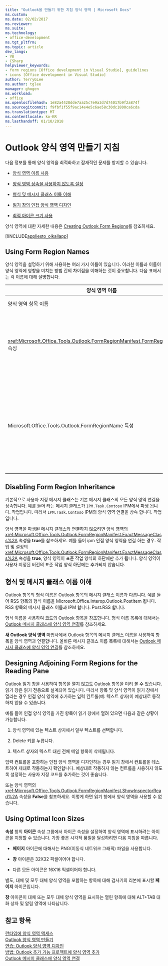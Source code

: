 ```yaml
---
title: "Outlook을 만들기 위한 지침 양식 영역 | Microsoft Docs"
ms.custom: 
ms.date: 02/02/2017
ms.reviewer: 
ms.suite: 
ms.technology:
- office-development
ms.tgt_pltfrm: 
ms.topic: article
dev_langs:
- VB
- CSharp
helpviewer_keywords:
- form regions [Office development in Visual Studio], guidelines
- icons [Office development in Visual Studio]
author: TerryGLee
ms.author: tglee
manager: ghogen
ms.workload:
- office
ms.openlocfilehash: 1e82a4428dde7aa25c7e9a3d7d74017b9f2a874f
ms.sourcegitcommit: f9fbf1f55f9ac14e4e5c6ae58c30dc1800ca6cda
ms.translationtype: MT
ms.contentlocale: ko-KR
ms.lasthandoff: 01/10/2018
---
```

# <a name="guidelines-for-creating-outlook-form-regions"></a>Outlook 양식 영역 만들기 지침
  다음 정보를 통해 양식 영역을 최적화하고 잠재적인 문제를 방지할 수 있습니다.  
  
-   [양식 영역 이름 사용](#UsingFormRegions)  
  
-   [양식 영역 상속을 사용하지 않도록 설정](#DisablingInheritance)  
  
-   [형식 및 메시지 클래스 이름 이해](#ClassNames)  
  
-   [읽기 창의 인접 양식 영역 디자인](#ReadingPane)  
  
-   [최적 아이콘 크기 사용](#UsingOptimal)  
  
 양식 영역에 대한 자세한 내용은 [Creating Outlook Form Regions](../vsto/creating-outlook-form-regions.md)를 참조하세요.  
  
 [!INCLUDE[appliesto_olkallapp](../vsto/includes/appliesto-olkallapp-md.md)]  
  
##  <a name="UsingFormRegions"></a> Using Form Region Names  
 양식 영역을 설명하기 위해 사용하는 여러 가지 이름이 있습니다. 이러한 이름과 이들이 양식 영역에 영향을 미치는 방법 간의 차이점을 이해하는 것이 중요합니다. 다음 표에서는 각 이름에 대해 설명합니다.  
  
|양식 영역 이름|설명|  
|----------------------|-----------------|  
|양식 영역 항목 이름|**새 항목 추가** 대화 상자에서 **Outlook 양식 영역** 항목에 대해 지정한 이름입니다. 이 이름은 **솔루션 탐색기**에 나타나는 양식 영역 코드의 이름입니다.|  
|<xref:Microsoft.Office.Tools.Outlook.FormRegionManifest.FormRegionName%2A> 속성|**새 Outlook 양식 영역** 마법사의 **설명 텍스트를 입력하고 디스플레이 기본 설정을 선택하세요.** 페이지에서 이 이름을 지정합니다. 이 이름은 **속성** 창에 **FormRegionName** 속성으로 나타납니다.<br /><br /> <xref:Microsoft.Office.Tools.Outlook.FormRegionManifest.FormRegionName%2A> 속성을 사용하여 Outlook UI(사용자 인터페이스)에서 양식 영역을 식별하는 레이블을 지정합니다. 별도 양식 영역의 경우 이 이름이 Outlook 항목의 리본에 단추로 나타납니다.<br /><br /> 인접한 양식 영역의 경우 이 이름이 양식 영역 위에 머리글 텍스트로 나타납니다.|  
|Microsoft.Office.Tools.Outlook.FormRegionName 특성|**Outlook 양식 영역** 항목을 프로젝트에 추가하는 경우 Visual Studio는 이 속성을 양식 영역의 정규화된 이름으로 설정합니다. 기본 정규화된 이름은 VSTO 추가 기능 이름, 점, 양식 영역 이름이 차례로 연결된 이름입니다(예: `OutlookAddIn1.FormRegion1`).<br /><br /> 또한 이 정규화된 이름은 양식 영역 팩터리 클래스의 맨 위에 특성으로 나타납니다.<br /><br /> 모든 Outlook VSTO 추가 기능에서 양식 영역을 고유 하 게 식별 하려면 Microsoft.Office.Tools.Outlook.FormRegionName 특성을 사용 합니다. 양식 영역 항목 이름 바꾸기 또는 변경 하 여 Microsoft.Office.Tools.Outlook.FormRegionName 특성의 값을 변경할 수 없습니다는 <xref:Microsoft.Office.Tools.Outlook.FormRegionManifest.FormRegionName%2A> 속성입니다. 이 이름을 변경 하려면 양식 영역 코드 파일에서 Microsoft.Office.Tools.Outlook.FormRegionName 특성을 수정 해야 합니다.|  
  
##  <a name="DisablingInheritance"></a> Disabling Form Region Inheritance  
 기본적으로 사용자 지정 메시지 클래스는 기본 메시지 클래스의 모든 양식 영역 연결을 상속합니다. 예를 들어 라는 메시지 클래스가 `IPM.Task.Contoso` IPM에서 파생 됩니다. 작업입니다. 따라서 `IPM.Task.Contoso` IPM의 양식 영역 연결을 상속 합니다. 작업입니다.  
  
 양식 영역을 파생된 메시지 클래스와 연결하지 않으려면 양식 영역의 <xref:Microsoft.Office.Tools.Outlook.FormRegionManifest.ExactMessageClass%2A> 속성을 **true**를 참조하세요. 예를 들어 ipm 인접 양식 영역을 연결 하는 경우. 작업 및 설정의 <xref:Microsoft.Office.Tools.Outlook.FormRegionManifest.ExactMessageClass%2A> 속성을 **true**, 양식 영역이 표준 작업 양식의 하단에만 추가 됩니다. 양식 영역이 사용자 지정된 버전의 표준 작업 양식 하단에는 추가되지 않습니다.  
  
##  <a name="ClassNames"></a> 형식 및 메시지 클래스 이름 이해  
 Outlook 항목의 형식 이름은 Outlook 항목의 메시지 클래스 이름과 다릅니다. 예를 들어 RSS 항목의 형식 이름을 Microsoft.Office.Interop.Outlook.PostItem 됩니다. RSS 항목의 메시지 클래스 이름과 IPM 합니다. Post.RSS 합니다.  
  
 형식 이름을 사용하여 코드의 Outlook 항목을 참조합니다. 형식 이름 목록에 대해서는 [Outlook 메시지 클래스에 양식 영역 연결](../vsto/associating-a-form-region-with-an-outlook-message-class.md)를 참조하세요.  
  
 **새 Outlook 양식 영역** 마법사에서 Outlook 항목의 메시지 클래스 이름을 사용하여 항목을 양식 영역과 연결합니다. 올바른 메시지 클래스 이름 목록에 대해서는 [Outlook 메시지 클래스에 양식 영역 연결](../vsto/associating-a-form-region-with-an-outlook-message-class.md)를 참조하세요.  
  
##  <a name="ReadingPane"></a> Designing Adjoining Form Regions for the Reading Pane  
 Outlook 읽기 창을 사용하여 항목을 열지 않고도 Outlook 항목을 미리 볼 수 있습니다. 읽기 창은 읽기 전용으로 설계되어 있습니다. 따라서 항목 및 양식 영역이 읽기 창에서 열리는 경우 인접 양식 영역에 추가하는 입력 컨트롤(예: 텍스트 상자)이 예상대로 동작하지 않을 수 있습니다.  
  
 예를 들어 인접 양식 영역을 가진 항목이 읽기 창에서 열려 있으면 다음과 같은 상황이 가능합니다.  
  
1.  양식 영역에 있는 텍스트 상자에서 일부 텍스트를 선택합니다.  
  
2.  Delete 키를 누릅니다.  
  
3.  텍스트 상자의 텍스트 대신 전체 메일 항목이 삭제됩니다.  
  
 입력 컨트롤을 포함하는 인접 양식 영역을 디자인하는 경우 읽기 창에서 컨트롤을 테스트하여 제대로 작동하는지 확인합니다. 예상대로 작동하지 않는 컨트롤을 사용하지 않도록 설정하는 사용자 지정 코드를 추가하는 것이 좋습니다.  
  
 또는 양식 영역의 <xref:Microsoft.Office.Tools.Outlook.FormRegionManifest.ShowInspectorRead%2A> 속성을 **False**를 참조하세요. 이렇게 하면 읽기 창에서 양식 영역을 사용할 수 없습니다.  
  
##  <a name="UsingOptimal"></a> Using Optimal Icon Sizes  
 **속성** 창의 **아이콘** 속성 그룹에서 아이콘 속성을 설정하여 양식 영역에 표시하려는 아이콘을 지정할 수 있습니다. 가장 좋은 시각적 품질을 달성하려면 다음 지침을 따릅니다.  
  
-   **페이지** 아이콘에 대해서는 PNG(이동식 네트워크 그래픽) 파일을 사용합니다.  
  
-   **창** 아이콘은 32X32 픽셀이어야 합니다.  
  
-   다른 모든 아이콘은 16X16 픽셀이어야 합니다.  
  
 별도, 대체 및 모두 대체 양식 영역을 포함하는 항목에 대해 검사기의 리본에 표시할 **페이지** 아이콘입니다.  
  
 **창** 아이콘이 대체 또는 모두 대체 양식 영역을 표시하는 열린 항목에 대해 ALT+TAB 대화 상자 및 알림 영역에 나타납니다.  
  
## <a name="see-also"></a>참고 항목  
 [런타임에 양식 영역 액세스](../vsto/accessing-a-form-region-at-run-time.md)   
 [Outlook 양식 영역 만들기](../vsto/creating-outlook-form-regions.md)   
 [연습: Outlook 양식 영역 디자인](../vsto/walkthrough-designing-an-outlook-form-region.md)   
 [방법: Outlook 추가 기능 프로젝트에 양식 영역 추가](../vsto/how-to-add-a-form-region-to-an-outlook-add-in-project.md)   
 [Outlook 메시지 클래스에 양식 영역 연결](../vsto/associating-a-form-region-with-an-outlook-message-class.md)  
  
  